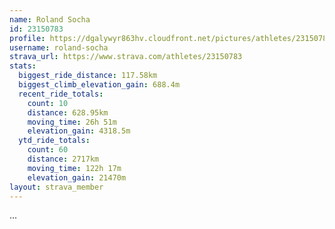 ```yaml
---
name: Roland Socha
id: 23150783
profile: https://dgalywyr863hv.cloudfront.net/pictures/athletes/23150783/14745672/4/large.jpg
username: roland-socha
strava_url: https://www.strava.com/athletes/23150783
stats:
  biggest_ride_distance: 117.58km
  biggest_climb_elevation_gain: 688.4m
  recent_ride_totals:
    count: 10
    distance: 628.95km
    moving_time: 26h 51m
    elevation_gain: 4318.5m
  ytd_ride_totals:
    count: 60
    distance: 2717km
    moving_time: 122h 17m
    elevation_gain: 21470m
layout: strava_member
--- 
```

...
